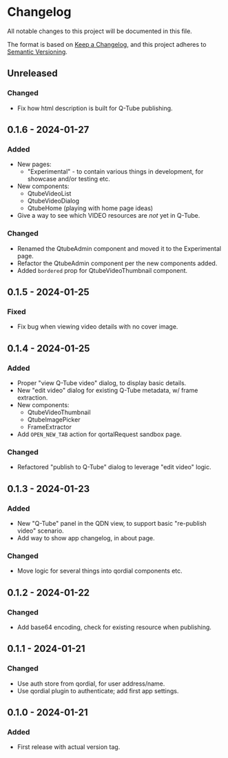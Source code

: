 # Changelog

All notable changes to this project will be documented in this file.

The format is based on [Keep a Changelog](https://keepachangelog.com/en/1.1.0/),
and this project adheres to [Semantic Versioning](https://semver.org/spec/v2.0.0.html).

## Unreleased

### Changed

- Fix how html description is built for Q-Tube publishing.

## 0.1.6 - 2024-01-27

### Added

- New pages:
  - "Experimental" - to contain various things in development, for
    showcase and/or testing etc.
- New components:
  - QtubeVideoList
  - QtubeVideoDialog
  - QtubeHome (playing with home page ideas)
- Give a way to see which VIDEO resources are *not* yet in Q-Tube.

### Changed

- Renamed the QtubeAdmin component and moved it to the Experimental page.
- Refactor the QtubeAdmin component per the new components added.
- Added `bordered` prop for QtubeVideoThumbnail component.

## 0.1.5 - 2024-01-25

### Fixed

- Fix bug when viewing video details with no cover image.

## 0.1.4 - 2024-01-25

### Added

- Proper "view Q-Tube video" dialog, to display basic details.
- New "edit video" dialog for existing Q-Tube metadata, w/ frame extraction.
- New components:
  - QtubeVideoThumbnail
  - QtubeImagePicker
  - FrameExtractor
- Add `OPEN_NEW_TAB` action for qortalRequest sandbox page.

### Changed

- Refactored "publish to Q-Tube" dialog to leverage "edit video" logic.

## 0.1.3 - 2024-01-23

### Added

- New "Q-Tube" panel in the QDN view, to support basic "re-publish video" scenario.
- Add way to show app changelog, in about page.

### Changed

- Move logic for several things into qordial components etc.

## 0.1.2 - 2024-01-22

### Changed

- Add base64 encoding, check for existing resource when publishing.

## 0.1.1 - 2024-01-21

### Changed

- Use auth store from qordial, for user address/name.
- Use qordial plugin to authenticate; add first app settings.

## 0.1.0 - 2024-01-21

### Added

- First release with actual version tag.
